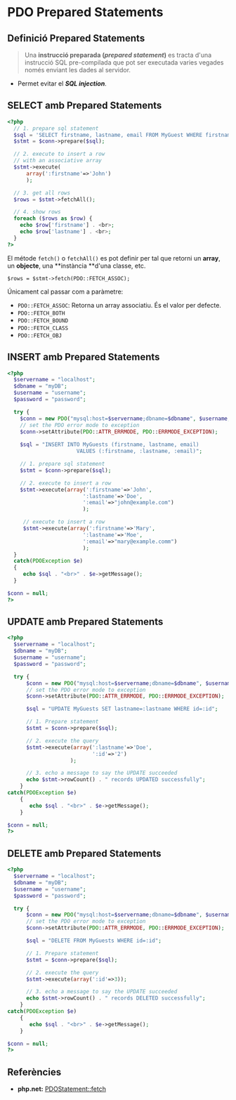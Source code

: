 # PDO Prepared Statements

## Definició Prepared Statements

> Una **instrucció preparada (_prepared statement_)** es tracta d'una instrucció SQL pre-compilada que pot ser executada varies vegades només enviant les dades al servidor.

* Permet evitar el ***SQL injection***.

## SELECT amb Prepared Statements

```php
<?php
  // 1. prepare sql statement
  $sql = 'SELECT firstname, lastname, email FROM MyGuest WHERE firstname = :firstname';
  $stmt = $conn->prepare($sql);

  // 2. execute to insert a row 
  // with an associative array
  $stmt->execute(
      array(':firstname'=>'John')
      );

  // 3. get all rows
  $rows = $stmt->fetchAll();

  // 4. show rows
  foreach ($rows as $row) {
 	echo $row['firstname'] . <br>;
	echo $row['lastname'] . <br>;
  }
?>
```
El métode `fetch()` o `fetchAll()` es pot definir per tal que retorni un **array**, un **objecte**, una **instància **d'una classe, etc.

`$rows = $stmt->fetch(PDO::FETCH_ASSOC);`

Únicament cal passar com a paràmetre:
* `PDO::FETCH_ASSOC`: Retorna un array associatiu. És el valor per defecte.
* `PDO::FETCH_BOTH`
* `PDO::FETCH_BOUND`
* `PDO::FETCH_CLASS`
* `PDO::FETCH_OBJ ` 

## INSERT amb Prepared Statements

```php
<?php
  $servername = "localhost";
  $dbname = "myDB";
  $username = "username";
  $password = "password";

  try {
    $conn = new PDO("mysql:host=$servername;dbname=$dbname", $username, $password);
    // set the PDO error mode to exception
    $conn->setAttribute(PDO::ATTR_ERRMODE, PDO::ERRMODE_EXCEPTION);
   
    $sql = "INSERT INTO MyGuests (firstname, lastname, email)
         			  VALUES (:firstname, :lastname, :email)";

    // 1. prepare sql statement
    $stmt = $conn->prepare($sql);

    // 2. execute to insert a row
    $stmt->execute(array(':firstname'=>'John',
 						':lastname'=>'Doe',
 						':email'=>"john@example.com")
 						);

     // execute to insert a row
     $stmt->execute(array(':firstname'=>'Mary',
 						':lastname'=>'Moe',
 						':email'=>"mary@example.comm")
 						);
  }
  catch(PDOException $e)
  {
     echo $sql . "<br>" . $e->getMessage();
  }

$conn = null;
?>
```

## UPDATE amb Prepared Statements

```php
<?php
  $servername = "localhost";
  $dbname = "myDB";
  $username = "username";
  $password = "password";

  try {
      $conn = new PDO("mysql:host=$servername;dbname=$dbname", $username, $password);
      // set the PDO error mode to exception
      $conn->setAttribute(PDO::ATTR_ERRMODE, PDO::ERRMODE_EXCEPTION);

      $sql = "UPDATE MyGuests SET lastname=:lastname WHERE id=:id";

      // 1. Prepare statement
      $stmt = $conn->prepare($sql);

      // 2. execute the query
      $stmt->execute(array(':lastname'=>'Doe',
                           ':id'=>'2')
                    );

      // 3. echo a message to say the UPDATE succeeded
      echo $stmt->rowCount() . " records UPDATED successfully";
    }
catch(PDOException $e)
    {
       echo $sql . "<br>" . $e->getMessage();
    }

$conn = null;
?>
```

## DELETE amb Prepared Statements

```php
<?php
  $servername = "localhost";
  $dbname = "myDB";
  $username = "username";
  $password = "password";

  try {
      $conn = new PDO("mysql:host=$servername;dbname=$dbname", $username, $password);
      // set the PDO error mode to exception
      $conn->setAttribute(PDO::ATTR_ERRMODE, PDO::ERRMODE_EXCEPTION);

      $sql = "DELETE FROM MyGuests WHERE id=:id";

      // 1. Prepare statement
      $stmt = $conn->prepare($sql);

      // 2. execute the query
      $stmt->execute(array(':id'=>3));

      // 3. echo a message to say the UPDATE succeeded
      echo $stmt->rowCount() . " records DELETED successfully";
    }
catch(PDOException $e)
    {
       echo $sql . "<br>" . $e->getMessage();
    }

$conn = null;
?>
```





## Referències

* **php.net:** [PDOStatement::fetch](http://php.net/manual/es/pdostatement.fetch.php)
